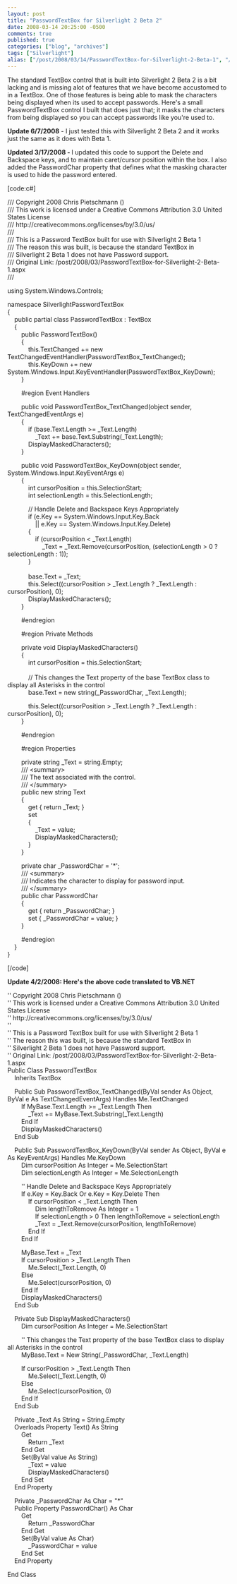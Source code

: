 ```yaml
---
layout: post
title: "PasswordTextBox for Silverlight 2 Beta 2"
date: 2008-03-14 20:25:00 -0500
comments: true
published: true
categories: ["blog", "archives"]
tags: ["Silverlight"]
alias: ["/post/2008/03/14/PasswordTextBox-for-Silverlight-2-Beta-1", "/post/2008/03/14/passwordtextbox-for-silverlight-2-beta-1"]
---
```

<!-- more -->
<p>
The standard TextBox control that is built into Silverlight 2 Beta&nbsp;2&nbsp;is a bit lacking and is missing alot of features that we have become accustomed to in a TextBox. One of those features is being able to mask the characters being displayed when its used to accept passwords. Here&#39;s a small PasswordTextBox control I built that does just that; it masks the characters from being displayed so you can accept passwords like you&#39;re used to. 
</p>
<p>
<strong>Update 6/7/2008</strong> - I just tested this with Silverlight 2 Beta 2 and it works just the same as it does with Beta 1.&nbsp;
</p>
<p>
<strong>Updated 3/17/2008 - </strong>I updated this code to support the Delete and Backspace keys, and to maintain caret/cursor position within the box. I also added the PasswordChar property that defines what the masking character is used to hide the password entered. 
</p>
<p>
[code:c#] 
</p>
<p>
/// Copyright 2008 Chris Pietschmann ()<br />
/// This work is licensed under a Creative Commons Attribution 3.0 United States License<br />
/// http://creativecommons.org/licenses/by/3.0/us/<br />
///<br />
/// This is a Password TextBox built for use with Silverlight 2 Beta 1<br />
/// The reason this was built, is because the standard TextBox in<br />
/// Silverlight 2 Beta 1 does not have Password support.<br />
/// Original Link: /post/2008/03/PasswordTextBox-for-Silverlight-2-Beta-1.aspx<br />
/// 
</p>
<p>
using System.Windows.Controls; 
</p>
<p>
namespace SilverlightPasswordTextBox<br />
{<br />
&nbsp;&nbsp;&nbsp; public partial class PasswordTextBox : TextBox<br />
&nbsp;&nbsp;&nbsp; {<br />
&nbsp;&nbsp;&nbsp;&nbsp;&nbsp;&nbsp;&nbsp; public PasswordTextBox()<br />
&nbsp;&nbsp;&nbsp;&nbsp;&nbsp;&nbsp;&nbsp; {<br />
&nbsp;&nbsp;&nbsp;&nbsp;&nbsp;&nbsp;&nbsp;&nbsp;&nbsp;&nbsp;&nbsp; this.TextChanged += new TextChangedEventHandler(PasswordTextBox_TextChanged);<br />
&nbsp;&nbsp;&nbsp;&nbsp;&nbsp;&nbsp;&nbsp;&nbsp;&nbsp;&nbsp;&nbsp; this.KeyDown += new System.Windows.Input.KeyEventHandler(PasswordTextBox_KeyDown);<br />
&nbsp;&nbsp;&nbsp;&nbsp;&nbsp;&nbsp;&nbsp; } 
</p>
<p>
&nbsp;&nbsp;&nbsp;&nbsp;&nbsp;&nbsp;&nbsp; #region Event Handlers 
</p>
<p>
&nbsp;&nbsp;&nbsp;&nbsp;&nbsp;&nbsp;&nbsp; public void PasswordTextBox_TextChanged(object sender, TextChangedEventArgs e)<br />
&nbsp;&nbsp;&nbsp;&nbsp;&nbsp;&nbsp;&nbsp; {<br />
&nbsp;&nbsp;&nbsp;&nbsp;&nbsp;&nbsp;&nbsp;&nbsp;&nbsp;&nbsp;&nbsp; if (base.Text.Length &gt;= _Text.Length)<br />
&nbsp;&nbsp;&nbsp;&nbsp;&nbsp;&nbsp;&nbsp;&nbsp;&nbsp;&nbsp;&nbsp;&nbsp;&nbsp;&nbsp;&nbsp; _Text += base.Text.Substring(_Text.Length);<br />
&nbsp;&nbsp;&nbsp;&nbsp;&nbsp;&nbsp;&nbsp;&nbsp;&nbsp;&nbsp;&nbsp; DisplayMaskedCharacters();<br />
&nbsp;&nbsp;&nbsp;&nbsp;&nbsp;&nbsp;&nbsp; } 
</p>
<p>
&nbsp;&nbsp;&nbsp;&nbsp;&nbsp;&nbsp;&nbsp; public void PasswordTextBox_KeyDown(object sender, System.Windows.Input.KeyEventArgs e)<br />
&nbsp;&nbsp;&nbsp;&nbsp;&nbsp;&nbsp;&nbsp; {<br />
&nbsp;&nbsp;&nbsp;&nbsp;&nbsp;&nbsp;&nbsp;&nbsp;&nbsp;&nbsp;&nbsp; int cursorPosition = this.SelectionStart;<br />
&nbsp;&nbsp;&nbsp;&nbsp;&nbsp;&nbsp;&nbsp;&nbsp;&nbsp;&nbsp;&nbsp; int selectionLength = this.SelectionLength; 
</p>
<p>
&nbsp;&nbsp;&nbsp;&nbsp;&nbsp;&nbsp;&nbsp;&nbsp;&nbsp;&nbsp;&nbsp; // Handle Delete and Backspace Keys Appropriately<br />
&nbsp;&nbsp;&nbsp;&nbsp;&nbsp;&nbsp;&nbsp;&nbsp;&nbsp;&nbsp;&nbsp; if (e.Key == System.Windows.Input.Key.Back<br />
&nbsp;&nbsp;&nbsp;&nbsp;&nbsp;&nbsp;&nbsp;&nbsp;&nbsp;&nbsp;&nbsp;&nbsp;&nbsp;&nbsp;&nbsp; || e.Key == System.Windows.Input.Key.Delete)<br />
&nbsp;&nbsp;&nbsp;&nbsp;&nbsp;&nbsp;&nbsp;&nbsp;&nbsp;&nbsp;&nbsp; {<br />
&nbsp;&nbsp;&nbsp;&nbsp;&nbsp;&nbsp;&nbsp;&nbsp;&nbsp;&nbsp;&nbsp;&nbsp;&nbsp;&nbsp;&nbsp; if (cursorPosition &lt; _Text.Length)<br />
&nbsp;&nbsp;&nbsp;&nbsp;&nbsp;&nbsp;&nbsp;&nbsp;&nbsp;&nbsp;&nbsp;&nbsp;&nbsp;&nbsp;&nbsp;&nbsp;&nbsp;&nbsp;&nbsp; _Text = _Text.Remove(cursorPosition, (selectionLength &gt; 0 ? selectionLength : 1));<br />
&nbsp;&nbsp;&nbsp;&nbsp;&nbsp;&nbsp;&nbsp;&nbsp;&nbsp;&nbsp;&nbsp; }<br />
&nbsp;&nbsp;&nbsp;&nbsp;&nbsp;&nbsp;&nbsp;&nbsp;&nbsp;&nbsp;&nbsp; <br />
&nbsp;&nbsp;&nbsp;&nbsp;&nbsp;&nbsp;&nbsp;&nbsp;&nbsp;&nbsp;&nbsp; base.Text = _Text;<br />
&nbsp;&nbsp;&nbsp;&nbsp;&nbsp;&nbsp;&nbsp;&nbsp;&nbsp;&nbsp;&nbsp; this.Select((cursorPosition &gt; _Text.Length ? _Text.Length : cursorPosition), 0);<br />
&nbsp;&nbsp;&nbsp;&nbsp;&nbsp;&nbsp;&nbsp;&nbsp;&nbsp;&nbsp;&nbsp; DisplayMaskedCharacters();<br />
&nbsp;&nbsp;&nbsp;&nbsp;&nbsp;&nbsp;&nbsp; } 
</p>
<p>
&nbsp;&nbsp;&nbsp;&nbsp;&nbsp;&nbsp;&nbsp; #endregion 
</p>
<p>
&nbsp;&nbsp;&nbsp;&nbsp;&nbsp;&nbsp;&nbsp; #region Private Methods 
</p>
<p>
&nbsp;&nbsp;&nbsp;&nbsp;&nbsp;&nbsp;&nbsp; private void DisplayMaskedCharacters()<br />
&nbsp;&nbsp;&nbsp;&nbsp;&nbsp;&nbsp;&nbsp; {<br />
&nbsp;&nbsp;&nbsp;&nbsp;&nbsp;&nbsp;&nbsp;&nbsp;&nbsp;&nbsp;&nbsp; int cursorPosition = this.SelectionStart;<br />
&nbsp;&nbsp;&nbsp;&nbsp;&nbsp;&nbsp;&nbsp;&nbsp;&nbsp;&nbsp;&nbsp; <br />
&nbsp;&nbsp;&nbsp;&nbsp;&nbsp;&nbsp;&nbsp;&nbsp;&nbsp;&nbsp;&nbsp; // This changes the Text property of the base TextBox class to display all Asterisks in the control<br />
&nbsp;&nbsp;&nbsp;&nbsp;&nbsp;&nbsp;&nbsp;&nbsp;&nbsp;&nbsp;&nbsp; base.Text = new string(_PasswordChar, _Text.Length); 
</p>
<p>
&nbsp;&nbsp;&nbsp;&nbsp;&nbsp;&nbsp;&nbsp;&nbsp;&nbsp;&nbsp;&nbsp; this.Select((cursorPosition &gt; _Text.Length ? _Text.Length : cursorPosition), 0);<br />
&nbsp;&nbsp;&nbsp;&nbsp;&nbsp;&nbsp;&nbsp; } 
</p>
<p>
&nbsp;&nbsp;&nbsp;&nbsp;&nbsp;&nbsp;&nbsp; #endregion 
</p>
<p>
&nbsp;&nbsp;&nbsp;&nbsp;&nbsp;&nbsp;&nbsp; #region Properties 
</p>
<p>
&nbsp;&nbsp;&nbsp;&nbsp;&nbsp;&nbsp;&nbsp; private string _Text = string.Empty;<br />
&nbsp;&nbsp;&nbsp;&nbsp;&nbsp;&nbsp;&nbsp; /// &lt;summary&gt;<br />
&nbsp;&nbsp;&nbsp;&nbsp;&nbsp;&nbsp;&nbsp; /// The text associated with the control.<br />
&nbsp;&nbsp;&nbsp;&nbsp;&nbsp;&nbsp;&nbsp; /// &lt;/summary&gt;<br />
&nbsp;&nbsp;&nbsp;&nbsp;&nbsp;&nbsp;&nbsp; public new string Text<br />
&nbsp;&nbsp;&nbsp;&nbsp;&nbsp;&nbsp;&nbsp; {<br />
&nbsp;&nbsp;&nbsp;&nbsp;&nbsp;&nbsp;&nbsp;&nbsp;&nbsp;&nbsp;&nbsp; get { return _Text; }<br />
&nbsp;&nbsp;&nbsp;&nbsp;&nbsp;&nbsp;&nbsp;&nbsp;&nbsp;&nbsp;&nbsp; set<br />
&nbsp;&nbsp;&nbsp;&nbsp;&nbsp;&nbsp;&nbsp;&nbsp;&nbsp;&nbsp;&nbsp; {<br />
&nbsp;&nbsp;&nbsp;&nbsp;&nbsp;&nbsp;&nbsp;&nbsp;&nbsp;&nbsp;&nbsp;&nbsp;&nbsp;&nbsp;&nbsp; _Text = value;<br />
&nbsp;&nbsp;&nbsp;&nbsp;&nbsp;&nbsp;&nbsp;&nbsp;&nbsp;&nbsp;&nbsp;&nbsp;&nbsp;&nbsp;&nbsp; DisplayMaskedCharacters();<br />
&nbsp;&nbsp;&nbsp;&nbsp;&nbsp;&nbsp;&nbsp;&nbsp;&nbsp;&nbsp;&nbsp; }<br />
&nbsp;&nbsp;&nbsp;&nbsp;&nbsp;&nbsp;&nbsp; } 
</p>
<p>
&nbsp;&nbsp;&nbsp;&nbsp;&nbsp;&nbsp;&nbsp; private char _PasswordChar = &#39;*&#39;;<br />
&nbsp;&nbsp;&nbsp;&nbsp;&nbsp;&nbsp;&nbsp; /// &lt;summary&gt;<br />
&nbsp;&nbsp;&nbsp;&nbsp;&nbsp;&nbsp;&nbsp; /// Indicates the character to display for password input.<br />
&nbsp;&nbsp;&nbsp;&nbsp;&nbsp;&nbsp;&nbsp; /// &lt;/summary&gt;<br />
&nbsp;&nbsp;&nbsp;&nbsp;&nbsp;&nbsp;&nbsp; public char PasswordChar<br />
&nbsp;&nbsp;&nbsp;&nbsp;&nbsp;&nbsp;&nbsp; {<br />
&nbsp;&nbsp;&nbsp;&nbsp;&nbsp;&nbsp;&nbsp;&nbsp;&nbsp;&nbsp;&nbsp; get { return _PasswordChar; }<br />
&nbsp;&nbsp;&nbsp;&nbsp;&nbsp;&nbsp;&nbsp;&nbsp;&nbsp;&nbsp;&nbsp; set { _PasswordChar = value; }<br />
&nbsp;&nbsp;&nbsp;&nbsp;&nbsp;&nbsp;&nbsp; } 
</p>
<p>
&nbsp;&nbsp;&nbsp;&nbsp;&nbsp;&nbsp;&nbsp; #endregion<br />
&nbsp;&nbsp;&nbsp; }<br />
} 
</p>
<p>
[/code] 
</p>
<p>
<strong>Update 4/2/2008: Here&#39;s the above code translated to VB.NET</strong> 
</p>
<p>
&#39;&#39; Copyright 2008 Chris Pietschmann ()<br />
&#39;&#39; This work is licensed under a Creative Commons Attribution 3.0 United States License<br />
&#39;&#39; http://creativecommons.org/licenses/by/3.0/us/<br />
&#39;&#39;<br />
&#39;&#39; This is a Password TextBox built for use with Silverlight 2 Beta 1<br />
&#39;&#39; The reason this was built, is because the standard TextBox in<br />
&#39;&#39; Silverlight 2 Beta 1 does not have Password support.<br />
&#39;&#39; Original Link: /post/2008/03/PasswordTextBox-for-Silverlight-2-Beta-1.aspx<br />
Public Class PasswordTextBox<br />
&nbsp;&nbsp;&nbsp; Inherits TextBox 
</p>
<p>
&nbsp;&nbsp;&nbsp; Public Sub PasswordTextBox_TextChanged(ByVal sender As Object, ByVal e As TextChangedEventArgs) Handles Me.TextChanged<br />
&nbsp;&nbsp;&nbsp;&nbsp;&nbsp;&nbsp;&nbsp; If MyBase.Text.Length &gt;= _Text.Length Then<br />
&nbsp;&nbsp;&nbsp;&nbsp;&nbsp;&nbsp;&nbsp;&nbsp;&nbsp;&nbsp;&nbsp; _Text += MyBase.Text.Substring(_Text.Length)<br />
&nbsp;&nbsp;&nbsp;&nbsp;&nbsp;&nbsp;&nbsp; End If<br />
&nbsp;&nbsp;&nbsp;&nbsp;&nbsp;&nbsp;&nbsp; DisplayMaskedCharacters()<br />
&nbsp;&nbsp;&nbsp; End Sub 
</p>
<p>
&nbsp;&nbsp;&nbsp; Public Sub PasswordTextBox_KeyDown(ByVal sender As Object, ByVal e As KeyEventArgs) Handles Me.KeyDown<br />
&nbsp;&nbsp;&nbsp;&nbsp;&nbsp;&nbsp;&nbsp; Dim cursorPosition As Integer = Me.SelectionStart<br />
&nbsp;&nbsp;&nbsp;&nbsp;&nbsp;&nbsp;&nbsp; Dim selectionLength As Integer = Me.SelectionLength 
</p>
<p>
&nbsp;&nbsp;&nbsp;&nbsp;&nbsp;&nbsp;&nbsp; &#39;&#39; Handle Delete and Backspace Keys Appropriately<br />
&nbsp;&nbsp;&nbsp;&nbsp;&nbsp;&nbsp;&nbsp; If e.Key = Key.Back Or e.Key = Key.Delete Then<br />
&nbsp;&nbsp;&nbsp;&nbsp;&nbsp;&nbsp;&nbsp;&nbsp;&nbsp;&nbsp;&nbsp; If cursorPosition &lt; _Text.Length Then<br />
&nbsp;&nbsp;&nbsp;&nbsp;&nbsp;&nbsp;&nbsp;&nbsp;&nbsp;&nbsp;&nbsp;&nbsp;&nbsp;&nbsp;&nbsp; Dim lengthToRemove As Integer = 1<br />
&nbsp;&nbsp;&nbsp;&nbsp;&nbsp;&nbsp;&nbsp;&nbsp;&nbsp;&nbsp;&nbsp;&nbsp;&nbsp;&nbsp;&nbsp; If selectionLength &gt; 0 Then lengthToRemove = selectionLength<br />
&nbsp;&nbsp;&nbsp;&nbsp;&nbsp;&nbsp;&nbsp;&nbsp;&nbsp;&nbsp;&nbsp;&nbsp;&nbsp;&nbsp;&nbsp; _Text = _Text.Remove(cursorPosition, lengthToRemove)<br />
&nbsp;&nbsp;&nbsp;&nbsp;&nbsp;&nbsp;&nbsp;&nbsp;&nbsp;&nbsp;&nbsp; End If<br />
&nbsp;&nbsp;&nbsp;&nbsp;&nbsp;&nbsp;&nbsp; End If 
</p>
<p>
&nbsp;&nbsp;&nbsp;&nbsp;&nbsp;&nbsp;&nbsp; MyBase.Text = _Text<br />
&nbsp;&nbsp;&nbsp;&nbsp;&nbsp;&nbsp;&nbsp; If cursorPosition &gt; _Text.Length Then<br />
&nbsp;&nbsp;&nbsp;&nbsp;&nbsp;&nbsp;&nbsp;&nbsp;&nbsp;&nbsp;&nbsp; Me.Select(_Text.Length, 0)<br />
&nbsp;&nbsp;&nbsp;&nbsp;&nbsp;&nbsp;&nbsp; Else<br />
&nbsp;&nbsp;&nbsp;&nbsp;&nbsp;&nbsp;&nbsp;&nbsp;&nbsp;&nbsp;&nbsp; Me.Select(cursorPosition, 0)<br />
&nbsp;&nbsp;&nbsp;&nbsp;&nbsp;&nbsp;&nbsp; End If<br />
&nbsp;&nbsp;&nbsp;&nbsp;&nbsp;&nbsp;&nbsp; DisplayMaskedCharacters()<br />
&nbsp;&nbsp;&nbsp; End Sub 
</p>
<p>
&nbsp;&nbsp;&nbsp; Private Sub DisplayMaskedCharacters()<br />
&nbsp;&nbsp;&nbsp;&nbsp;&nbsp;&nbsp;&nbsp; Dim cursorPosition As Integer = Me.SelectionStart 
</p>
<p>
&nbsp;&nbsp;&nbsp;&nbsp;&nbsp;&nbsp;&nbsp; &#39;&#39; This changes the Text property of the base TextBox class to display all Asterisks in the control<br />
&nbsp;&nbsp;&nbsp;&nbsp;&nbsp;&nbsp;&nbsp; MyBase.Text = New String(_PasswordChar, _Text.Length) 
</p>
<p>
&nbsp;&nbsp;&nbsp;&nbsp;&nbsp;&nbsp;&nbsp; If cursorPosition &gt; _Text.Length Then<br />
&nbsp;&nbsp;&nbsp;&nbsp;&nbsp;&nbsp;&nbsp;&nbsp;&nbsp;&nbsp;&nbsp; Me.Select(_Text.Length, 0)<br />
&nbsp;&nbsp;&nbsp;&nbsp;&nbsp;&nbsp;&nbsp; Else<br />
&nbsp;&nbsp;&nbsp;&nbsp;&nbsp;&nbsp;&nbsp;&nbsp;&nbsp;&nbsp;&nbsp; Me.Select(cursorPosition, 0)<br />
&nbsp;&nbsp;&nbsp;&nbsp;&nbsp;&nbsp;&nbsp; End If<br />
&nbsp;&nbsp;&nbsp; End Sub 
</p>
<p>
&nbsp;&nbsp;&nbsp; Private _Text As String = String.Empty<br />
&nbsp;&nbsp;&nbsp; Overloads Property Text() As String<br />
&nbsp;&nbsp;&nbsp;&nbsp;&nbsp;&nbsp;&nbsp; Get<br />
&nbsp;&nbsp;&nbsp;&nbsp;&nbsp;&nbsp;&nbsp;&nbsp;&nbsp;&nbsp;&nbsp; Return _Text<br />
&nbsp;&nbsp;&nbsp;&nbsp;&nbsp;&nbsp;&nbsp; End Get<br />
&nbsp;&nbsp;&nbsp;&nbsp;&nbsp;&nbsp;&nbsp; Set(ByVal value As String)<br />
&nbsp;&nbsp;&nbsp;&nbsp;&nbsp;&nbsp;&nbsp;&nbsp;&nbsp;&nbsp;&nbsp; _Text = value<br />
&nbsp;&nbsp;&nbsp;&nbsp;&nbsp;&nbsp;&nbsp;&nbsp;&nbsp;&nbsp;&nbsp; DisplayMaskedCharacters()<br />
&nbsp;&nbsp;&nbsp;&nbsp;&nbsp;&nbsp;&nbsp; End Set<br />
&nbsp;&nbsp;&nbsp; End Property 
</p>
<p>
&nbsp;&nbsp;&nbsp; Private _PasswordChar As Char = &quot;*&quot;<br />
&nbsp;&nbsp;&nbsp; Public Property PasswordChar() As Char<br />
&nbsp;&nbsp;&nbsp;&nbsp;&nbsp;&nbsp;&nbsp; Get<br />
&nbsp;&nbsp;&nbsp;&nbsp;&nbsp;&nbsp;&nbsp;&nbsp;&nbsp;&nbsp;&nbsp; Return _PasswordChar<br />
&nbsp;&nbsp;&nbsp;&nbsp;&nbsp;&nbsp;&nbsp; End Get<br />
&nbsp;&nbsp;&nbsp;&nbsp;&nbsp;&nbsp;&nbsp; Set(ByVal value As Char)<br />
&nbsp;&nbsp;&nbsp;&nbsp;&nbsp;&nbsp;&nbsp;&nbsp;&nbsp;&nbsp;&nbsp; _PasswordChar = value<br />
&nbsp;&nbsp;&nbsp;&nbsp;&nbsp;&nbsp;&nbsp; End Set<br />
&nbsp;&nbsp;&nbsp; End Property 
</p>
<p>
End Class 
</p>
<p>
&nbsp;
</p>
